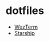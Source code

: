 # dotfiles

- [WezTerm](https://wezfurlong.org/wezterm/index.html)
- [Starship](https://starship.rs/)
